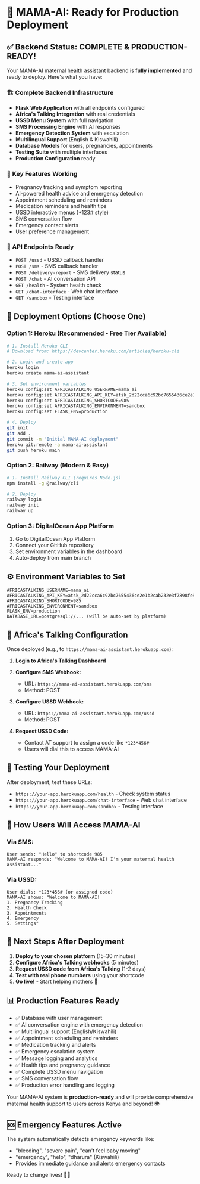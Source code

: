 # 🚀 MAMA-AI: Ready for Production Deployment

## ✅ Backend Status: COMPLETE & PRODUCTION-READY!

Your MAMA-AI maternal health assistant backend is **fully implemented** and ready to deploy. Here's what you have:

### 🏗️ Complete Backend Infrastructure
- **Flask Web Application** with all endpoints configured
- **Africa's Talking Integration** with real credentials
- **USSD Menu System** with full navigation
- **SMS Processing Engine** with AI responses
- **Emergency Detection System** with escalation
- **Multilingual Support** (English & Kiswahili)
- **Database Models** for users, pregnancies, appointments
- **Testing Suite** with multiple interfaces
- **Production Configuration** ready

### 📱 Key Features Working
- Pregnancy tracking and symptom reporting
- AI-powered health advice and emergency detection
- Appointment scheduling and reminders
- Medication reminders and health tips
- USSD interactive menus (*123# style)
- SMS conversation flow
- Emergency contact alerts
- User preference management

### 🔌 API Endpoints Ready
- `POST /ussd` - USSD callback handler
- `POST /sms` - SMS callback handler  
- `POST /delivery-report` - SMS delivery status
- `POST /chat` - AI conversation API
- `GET /health` - System health check
- `GET /chat-interface` - Web chat interface
- `GET /sandbox` - Testing interface

## 🚀 Deployment Options (Choose One)

### Option 1: Heroku (Recommended - Free Tier Available)
```bash
# 1. Install Heroku CLI
# Download from: https://devcenter.heroku.com/articles/heroku-cli

# 2. Login and create app
heroku login
heroku create mama-ai-assistant

# 3. Set environment variables
heroku config:set AFRICASTALKING_USERNAME=mama_ai
heroku config:set AFRICASTALKING_API_KEY=atsk_2d22cca6c92bc7655436ce2e1b2cab232e3f7898fe861e06584f5392e14724998bf381f4
heroku config:set AFRICASTALKING_SHORTCODE=985
heroku config:set AFRICASTALKING_ENVIRONMENT=sandbox
heroku config:set FLASK_ENV=production

# 4. Deploy
git init
git add .
git commit -m "Initial MAMA-AI deployment"
heroku git:remote -a mama-ai-assistant
git push heroku main
```

### Option 2: Railway (Modern & Easy)
```bash
# 1. Install Railway CLI (requires Node.js)
npm install -g @railway/cli

# 2. Deploy
railway login
railway init
railway up
```

### Option 3: DigitalOcean App Platform
1. Go to DigitalOcean App Platform
2. Connect your GitHub repository
3. Set environment variables in the dashboard
4. Auto-deploy from main branch

## ⚙️ Environment Variables to Set
```env
AFRICASTALKING_USERNAME=mama_ai
AFRICASTALKING_API_KEY=atsk_2d22cca6c92bc7655436ce2e1b2cab232e3f7898fe861e06584f5392e14724998bf381f4
AFRICASTALKING_SHORTCODE=985
AFRICASTALKING_ENVIRONMENT=sandbox
FLASK_ENV=production
DATABASE_URL=postgresql://... (will be auto-set by platform)
```

## 📡 Africa's Talking Configuration

Once deployed (e.g., to `https://mama-ai-assistant.herokuapp.com`):

1. **Login to Africa's Talking Dashboard**
2. **Configure SMS Webhook:**
   - URL: `https://mama-ai-assistant.herokuapp.com/sms`
   - Method: POST

3. **Configure USSD Webhook:**
   - URL: `https://mama-ai-assistant.herokuapp.com/ussd`
   - Method: POST

4. **Request USSD Code:**
   - Contact AT support to assign a code like `*123*456#`
   - Users will dial this to access MAMA-AI

## 🧪 Testing Your Deployment

After deployment, test these URLs:
- `https://your-app.herokuapp.com/health` - Check system status
- `https://your-app.herokuapp.com/chat-interface` - Web chat interface
- `https://your-app.herokuapp.com/sandbox` - Testing interface

## 📱 How Users Will Access MAMA-AI

### Via SMS:
```
User sends: "Hello" to shortcode 985
MAMA-AI responds: "Welcome to MAMA-AI! I'm your maternal health assistant..."
```

### Via USSD:
```
User dials: *123*456# (or assigned code)
MAMA-AI shows: "Welcome to MAMA-AI!
1. Pregnancy Tracking
2. Health Check
3. Appointments
4. Emergency
5. Settings"
```

## 🎯 Next Steps After Deployment

1. **Deploy to your chosen platform** (15-30 minutes)
2. **Configure Africa's Talking webhooks** (5 minutes)  
3. **Request USSD code from Africa's Talking** (1-2 days)
4. **Test with real phone numbers** using your shortcode
5. **Go live!** - Start helping mothers 🤱

## 📊 Production Features Ready

- ✅ Database with user management
- ✅ AI conversation engine with emergency detection
- ✅ Multilingual support (English/Kiswahili)
- ✅ Appointment scheduling and reminders
- ✅ Medication tracking and alerts
- ✅ Emergency escalation system
- ✅ Message logging and analytics
- ✅ Health tips and pregnancy guidance
- ✅ Complete USSD menu navigation
- ✅ SMS conversation flow
- ✅ Production error handling and logging

Your MAMA-AI system is **production-ready** and will provide comprehensive maternal health support to users across Kenya and beyond! 🌍

## 🆘 Emergency Features Active
The system automatically detects emergency keywords like:
- "bleeding", "severe pain", "can't feel baby moving"
- "emergency", "help", "dharura" (Kiswahili)
- Provides immediate guidance and alerts emergency contacts

Ready to change lives! 🤱✨

